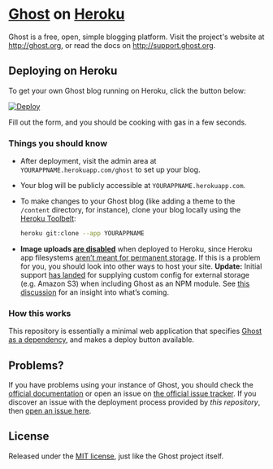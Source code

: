 # [Ghost](https://github.com/TryGhost/Ghost) on [Heroku](http://heroku.com)

Ghost is a free, open, simple blogging platform. Visit the project's website at <http://ghost.org>, or read the docs on <http://support.ghost.org>.

## Deploying on Heroku

To get your own Ghost blog running on Heroku, click the button below:

[![Deploy](https://www.herokucdn.com/deploy/button.svg)](https://heroku.com/deploy?template=https://github.com/ns11/ghost-on-heroku)

Fill out the form, and you should be cooking with gas in a few seconds.

### Things you should know

- After deployment, visit the admin area at `YOURAPPNAME.herokuapp.com/ghost` to set up your blog.

- Your blog will be publicly accessible at `YOURAPPNAME.herokuapp.com`.

- To make changes to your Ghost blog (like adding a theme to the `/content` directory, for instance), clone your blog locally using the [Heroku Toolbelt](https://toolbelt.heroku.com/):

  ```sh
  heroku git:clone --app YOURAPPNAME
  ```

- **Image uploads [are disabled](https://github.com/cobyism/ghost-on-heroku/blob/master/config.js#L22)** when deployed to Heroku, since Heroku app filesystems [aren’t meant for permanent storage](https://devcenter.heroku.com/articles/dynos#ephemeral-filesystem). If this is a problem for you, you should look into other ways to host your site. **Update:** Initial support [has landed](https://github.com/TryGhost/Ghost/commit/5c640e95f504e8a4fc638153b007034a4f3a6fcc) for supplying custom config for external storage (e.g. Amazon S3) when including Ghost as an NPM module. See [this discussion](https://github.com/TryGhost/Ghost/issues/4600) for an insight into what’s coming.

### How this works

This repository is essentially a minimal web application that specifies [Ghost as a dependency](https://github.com/TryGhost/Ghost/wiki/Using-Ghost-as-an-NPM-module), and makes a deploy button available.

## Problems?

If you have problems using your instance of Ghost, you should check the [official documentation](http://support.ghost.org/) or open an issue on [the official issue tracker](https://github.com/TryGhost/Ghost/issues). If you discover an issue with the deployment process provided by *this repository*, then [open an issue here](https://github.com/cobyism/ghost-on-heroku).

## License

Released under the [MIT license](./LICENSE), just like the Ghost project itself.
